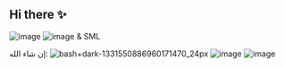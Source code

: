 ## Hi there ✨

![image](https://github.com/user-attachments/assets/cedac5d8-2888-4c5f-a98c-eac89193a6f6) ![image](https://github.com/user-attachments/assets/fbd190fe-bae9-4125-bc04-2b26c12777f4) & SML

إن شاء الله:
![bash+dark-1331550886960171470_24px](https://github.com/user-attachments/assets/a2d81c16-4518-4ae6-a6c4-4d53efe09b4d) ![image](https://github.com/user-attachments/assets/01b16a19-8e10-4824-bf00-aefb8dba425f) ![image](https://github.com/user-attachments/assets/4b65bda7-df4d-4878-8fa1-e10f63330893) 





<!--
**W1S30F001/W1S30F001** is a ✨ _special_ ✨ repository because its `README.md` (this file) appears on your GitHub profile.

Here are some ideas to get you started:

- 🔭 I’m currently working on ...
- 🌱 I’m currently learning ...
- 👯 I’m looking to collaborate on ...
- 🤔 I’m looking for help with ...
- 💬 Ask me about ...
- 📫 How to reach me: ...
- 😄 Pronouns: ...
- ⚡ Fun fact: ...
-->
